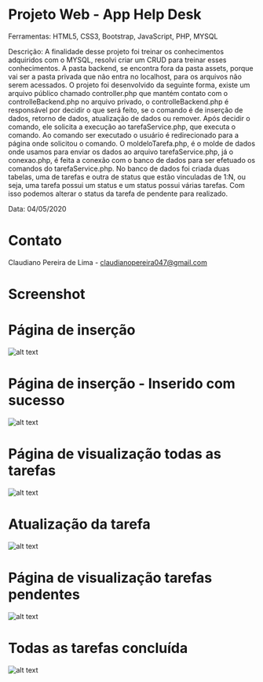 # Projeto Web - App Help Desk

Ferramentas: HTML5, CSS3, Bootstrap, JavaScript, PHP, MYSQL

Descrição: A finalidade desse projeto foi treinar os conhecimentos adquiridos com o MYSQL, resolvi criar um CRUD para treinar esses conhecimentos. A pasta backend, se encontra fora da pasta assets, porque vai ser a pasta privada que não entra no localhost, para os arquivos não serem acessados.
O projeto foi desenvolvido da seguinte forma, existe um arquivo público chamado controller.php que mantém contato com o controlleBackend.php no arquivo privado, o controlleBackend.php é responsável por decidir o que será feito, se o comando é de inserção de dados, retorno de dados, atualização de dados ou remover. Após decidir o comando, ele solicita a execução ao tarefaService.php, que executa o comando. Ao comando ser executado o usuário é redirecionado para a página onde solicitou o comando. O moldeloTarefa.php, é o molde de dados onde usamos para enviar os dados ao arquivo tarefaService.php, já o conexao.php, é feita a conexão com o banco de dados para ser efetuado os comandos do tarefaService.php.
No banco de dados foi criada duas tabelas, uma de tarefas e outra de status que estão vinculadas de 1:N, ou seja, uma tarefa possui um status e um status possui várias tarefas. Com isso podemos alterar o status da tarefa de pendente para realizado.

Data: 04/05/2020

# Contato

Claudiano Pereira de Lima - claudianopereira047@gmail.com

# Screenshot

# Página de inserção
![alt text](https://i.imgur.com/p5JadlJ.png)

# Página de inserção - Inserido com sucesso
![alt text](https://i.imgur.com/p9LLmE2.png)

# Página de visualização todas as tarefas
![alt text](https://i.imgur.com/xDNeHp8.png)

# Atualização da tarefa
![alt text](https://i.imgur.com/eHJNMnu.png)

# Página de visualização tarefas pendentes
![alt text](https://i.imgur.com/0oyGbKg.png)

# Todas as tarefas concluída
![alt text](https://i.imgur.com/m5ro1Xx.png)

